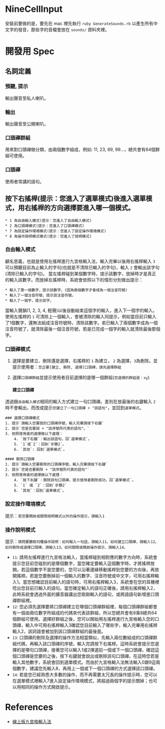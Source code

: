 # NineCellInput

安裝前要做的是，要先在 mac 裡先執行 `ruby GenerateSounds.rb` 以產生所有中文字的發音，那些字的音檔會放在 `sounds/` 資料夾裡。

# 開發用 Spec
## 名詞定義
### 預聽, 提示
輸出聲音至私人喇叭。
### 輸出
輸出聲音至公開喇叭。
### 口頭禪群組
用來對口頭禪做分類，由兩個數字組成，例如: 11, 23, 89, 99...，總共會有64個群組可使用。
### 口頭禪
使用者常講的語句。
## 按下右搖桿(提示：您進入了選單模式)後進入選單模式，用右搖桿的方向選擇要進入哪一個模式。
	* 1 為自由輸入模式(提示：您進入了自由輸入模式)
	* 2 為口頭禪模式(提示：您進入了口頭禪模式)
	* 7 為設定操作環境模式(提示：您進入了設定操作環境模式)
	* 8 為操作說明模式模式(提示：您進入了說明模式)

### 自由輸入模式
顧名思義，也就是使用左搖桿進行九宮格輸入法，輸入完畢以後用右搖桿輸入 `3` 可以預聽目前為止輸入的字句(也就是不清除已輸入的字句)，輸入 `2` 會輸出該字句(清除已輸入的字句)。
當左搖桿碰到某個數字時，提示該數字，放掉時才是真正的輸入該數字。而放掉左搖桿時，系統會依照以下的情形分別做出提示：

	* 輸入了第一個數字，提示該數字。(因為兩個數字才會成為一個注音符號)
	* 輸入了一個注音符號，提示該注音符號。
	* 輸入了一個字，提示該字。

當輸入聲韻(1, 2, 3, 4, 輕聲)以後自動結束這個字的輸入，進入下一個字的輸入。
使用左搖桿的 `1` 可清除上一個輸入，會被清除的輸入同提示，例如當目前只輸入了1個數字，還無法組成注音符號時，清除該數字。若已輸入了兩個數字成為一個注音符號了，就清除最後一個注音符號，若是已完成一個字的輸入就清除最後那個字。
### 口頭禪模式
1. 選擇是要建立、刪除還是選擇，右搖桿的 `1` 為建立， `2` 為選擇，`3`為刪除。並提示使用者：`您正要[建立, 刪除, 選擇]口頭禪，請先選擇群組`
2. 選擇`口頭禪群組`並提示使用者目前選擇的是哪一個群組(`您選擇的群組是：xy`)

	#### 建立口頭禪
透過跟`自由輸入模式`相同的輸入方式建立一句口頭禪。差別在放最後的右鍵輸入 `2` 時不會輸出，而改成提示`您建立了一句口頭禪 + "該語句"`，並回到`選單模式`。

	### 選擇口頭禪模式
	1. 提示`請輸入您要說的口頭禪序號，輸入完畢請按下右鍵`
	2. 提示`您是否要說 + "該序號所代表的語句"。`
	3. 依照使用者的選擇做以下處理：
		4. `按下右鍵`：輸出該語句，回`選單模式`。
		5. `1`或`2`：回到`步驟2`。
		6. `其他`: 回到`選單模式`。

	#### 刪除口頭禪
	1. 提示`請輸入您要刪除的口頭禪序號，輸入完畢請按下右鍵`
	2. 提示`您是否要刪除 + "該序號所代表的語句"`
	3. 依照使用者的選擇做以下處理：
		4. `按下右鍵`：刪除該句口頭禪，提示使用者刪除成功，回`選單模式`。
		5. `1` 或 `2`：回到`步驟2`
		6. `其他`：回到`選單模式`。

### 設定操作環境模式
提示：`若您要開啟或關閉說明模式以外的操作提示，請輸入1`

### 操作說明模式
提示：`請問要聽取何種操作說明：如何輸入一句話，請輸入11。如何建立口頭禪，請輸入12。如何刪除或選擇口頭禪，請輸入13。如何關閉或開啟操作提示，請輸入14。`

* `11`: 請用左搖桿進行九宮格法輸入，當搖桿碰到相對應的數字方向時，系統會提示您目前您碰到的是哪個數字，當您確定要輸入這個數字時，才將搖桿放開。若這個數字不是您要的，您可以沿著邊緣移動搖桿到您要的方向後，再放開搖桿。若是您要刪掉前一個輸入的數字、注音符號或中文字，可用右搖桿輸入1。當您想確認目前輸入的語句時，可用右搖桿輸入3，系統會在您的耳機裡唸出您目前已輸入的語句。當您確定輸入的語句正確後，請用右搖桿輸入2，此時系統會透過外面的擴音器講出您剛剛輸入的語句，或將語語句新增進口頭禪群組裡。
* `12`: 您必須先選擇要將口頭禪建立在哪個口頭禪群組裡，每個口頭禪群組都會有一個由兩位數字所組成的代碼來代表該群組，所以您總共會有8乘8總共64個群組可使用。選擇好群組之後，您可以開始用左搖桿進行九宮格輸入您的口頭禪，輸入中可用右搖桿輸入3確認您目前輸入了哪些字，輸入完畢用右搖桿輸入2，該詞語會被加到該口頭禪群組的最後面。
* `13`: 口頭禪的刪除及選擇的操作方法相當類似，先輸入兩位數組成的口頭禪群組代碼，再輸入該口頭禪的序號，輸入完請按下右搖桿。這時系統會提示您選擇的是哪句口頭禪，接著您可以輸入1或2擇選前一個或下一個口頭禪，確認這個口頭禪是您要的之後，按下右鍵就會說出或刪除該句口頭禪。在這時您若是輸入其他數字，系統會回到選單模式。而由於九宮格輸入法無法輸入0跟9這兩個數字，建議您先輸入8，再用上一個或下一個口頭禪的方式選擇該口頭禪。
* `14`: 若是您已經熟悉大多數的操作，而不再需要太冗長的操作提示時，您可以在選單模式裡輸入7進入設定操作環境模式，將超過兩個字的提示關掉；也可以用相同的操作方式開啟提示。

# References
* [線上版九宮格輸入法](http://nine-cells-input.herokuapp.com/input)